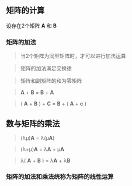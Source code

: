 ## 矩阵的计算


设存在2个矩阵 **A** 和 **B**
### 矩阵的加法
> 当2个矩阵为同型矩阵时，才可以进行加法运算

> 矩阵的加法满足交换律

> 矩阵和副矩阵的和为零矩阵

> **A** + **B** =  **B** + **A**

> ( **A** + **B** ) + **C**  =  **B** + ( **A** + **c** )

## 数与矩阵的乘法
> (λμ)**A** = λ(μ**A**)

> (λ+μ)**A** = λ**A** + μ**A**

> λ( **A** + **B** ) = λ**A** + λ**B**

### 矩阵的加法和乘法统称为矩阵的线性运算

